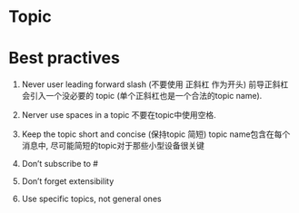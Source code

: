 # Topic

# Best practives

1. Never user leading forward slash (不要使用 正斜杠 作为开头)
前导正斜杠会引入一个没必要的 topic (单个正斜杠也是一个合法的topic name).

2. Nerver use spaces in a topic
不要在topic中使用空格.

3. Keep the topic short and concise (保持topic 简短)
topic name包含在每个消息中, 尽可能简短的topic对于那些小型设备很关键

4. Don’t subscribe to #

5. Don’t forget extensibility

6. Use specific topics, not general ones
